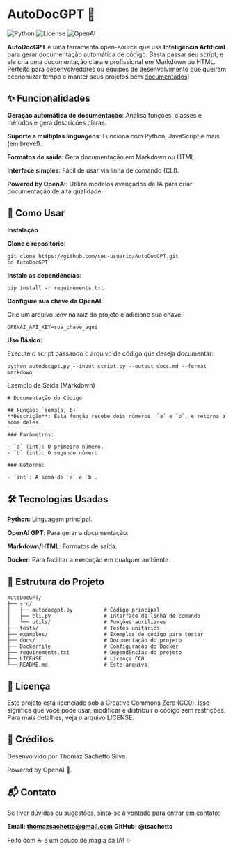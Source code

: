 # AutoDocGPT 🚀

![Python](https://img.shields.io/badge/Python-3.8%2B-blue)
![License](https://img.shields.io/badge/license-CC0-blue)
![OpenAI](https://img.shields.io/badge/Powered%20by-OpenAI-green)

**AutoDocGPT** é uma ferramenta open-source que usa __Inteligência Artificial__ para gerar documentação automática de código. Basta passar seu script, e ele cria uma documentação clara e profissional em Markdown ou HTML.
Perfeito para desenvolvedores ou equipes de desenvolvimento que queiram economizar tempo e manter seus projetos bem <ins>documentados</ins>!

## ✨ Funcionalidades
**Geração automática de documentação**: Analisa funções, classes e métodos e gera descrições claras.

**Suporte a múltiplas linguagens**: Funciona com Python, JavaScript e mais (em breve!).

**Formatos de saída**: Gera documentação em Markdown ou HTML.

**Interface simples**: Fácil de usar via linha de comando (CLI).

**Powered by OpenAI**: Utiliza modelos avançados de IA para criar documentação de alta qualidade.

## 🚀 Como Usar
**Instalação**

**Clone o repositório**:

```
git clone https://github.com/seu-usuario/AutoDocGPT.git
cd AutoDocGPT
```

**Instale as dependências**:

```
pip install -r requirements.txt
```

**Configure sua chave da OpenAI**:

Crie um arquivo .env na raiz do projeto e adicione sua chave:
```
OPENAI_API_KEY=sua_chave_aqui
```

**Uso Básico:**

Execute o script passando o arquivo de código que deseja documentar:

```
python autodocgpt.py --input script.py --output docs.md --format markdown
```

Exemplo de Saída (Markdown)

```
# Documentação do Código

## Função: `soma(a, b)`
**Descrição**: Esta função recebe dois números, `a` e `b`, e retorna a soma deles.

### Parâmetros:

- `a` (int): O primeiro número.
- `b` (int): O segundo número.

### Retorno:

- `int`: A soma de `a` e `b`.
```

## 🛠️ Tecnologias Usadas

**Python**: Linguagem principal.

**OpenAI GPT**: Para gerar a documentação.

**Markdown/HTML**: Formatos de saída.

**Docker**: Para facilitar a execução em qualquer ambiente.


## 📂 Estrutura do Projeto

```
AutoDocGPT/
├── src/
│   ├── autodocgpt.py          # Código principal
│   ├── cli.py                 # Interface de linha de comando
│   └── utils/                 # Funções auxiliares
├── tests/                     # Testes unitários
├── examples/                  # Exemplos de código para testar
├── docs/                      # Documentação do projeto
├── Dockerfile                 # Configuração do Docker
├── requirements.txt           # Dependências do projeto
├── LICENSE                    # Licença CC0
└── README.md                  # Este arquivo
```

## 📄 Licença
Este projeto está licenciado sob a Creative Commons Zero (CC0). Isso significa que você pode usar, modificar e distribuir o código sem restrições. Para mais detalhes, veja o arquivo LICENSE.

## 👏 Créditos
Desenvolvido por Thomaz Sachetto Silva.

Powered by OpenAI 🧠.

## 📬 Contato
Se tiver dúvidas ou sugestões, sinta-se à vontade para entrar em contato:

**Email: thomazsachetto@gmail.com**
**GitHub: @tsachetto**

Feito com ☕ e um pouco de magia da IA! ✨


